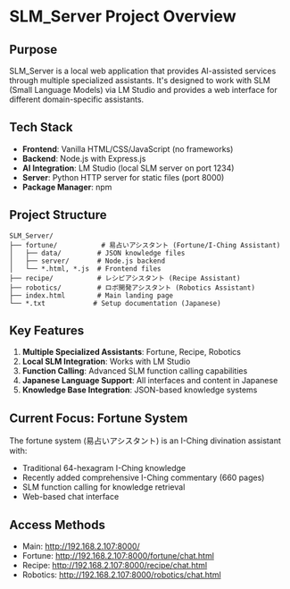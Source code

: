 # SLM_Server Project Overview

## Purpose
SLM_Server is a local web application that provides AI-assisted services through multiple specialized assistants. It's designed to work with SLM (Small Language Models) via LM Studio and provides a web interface for different domain-specific assistants.

## Tech Stack
- **Frontend**: Vanilla HTML/CSS/JavaScript (no frameworks)
- **Backend**: Node.js with Express.js
- **AI Integration**: LM Studio (local SLM server on port 1234)
- **Server**: Python HTTP server for static files (port 8000)
- **Package Manager**: npm

## Project Structure
```
SLM_Server/
├── fortune/           # 易占いアシスタント (Fortune/I-Ching Assistant)
│   ├── data/         # JSON knowledge files
│   ├── server/       # Node.js backend
│   └── *.html, *.js  # Frontend files
├── recipe/           # レシピアシスタント (Recipe Assistant)
├── robotics/         # ロボ開発アシスタント (Robotics Assistant)
├── index.html        # Main landing page
└── *.txt            # Setup documentation (Japanese)
```

## Key Features
1. **Multiple Specialized Assistants**: Fortune, Recipe, Robotics
2. **Local SLM Integration**: Works with LM Studio
3. **Function Calling**: Advanced SLM function calling capabilities
4. **Japanese Language Support**: All interfaces and content in Japanese
5. **Knowledge Base Integration**: JSON-based knowledge systems

## Current Focus: Fortune System
The fortune system (易占いアシスタント) is an I-Ching divination assistant with:
- Traditional 64-hexagram I-Ching knowledge
- Recently added comprehensive I-Ching commentary (660 pages)
- SLM function calling for knowledge retrieval
- Web-based chat interface

## Access Methods
- Main: http://192.168.2.107:8000/
- Fortune: http://192.168.2.107:8000/fortune/chat.html
- Recipe: http://192.168.2.107:8000/recipe/chat.html
- Robotics: http://192.168.2.107:8000/robotics/chat.html